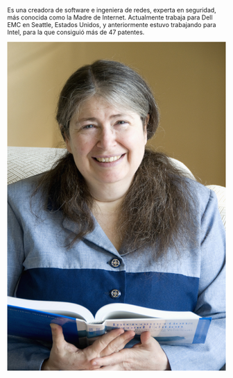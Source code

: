 Es una creadora de software e ingeniera de redes, experta en seguridad, más conocida como la Madre de Internet. Actualmente trabaja para Dell EMC en Seattle, Estados Unidos, y anteriormente estuvo trabajando para Intel, para la que consiguió más de 47 patentes.

![image](RadiaPerlman.jpg)
